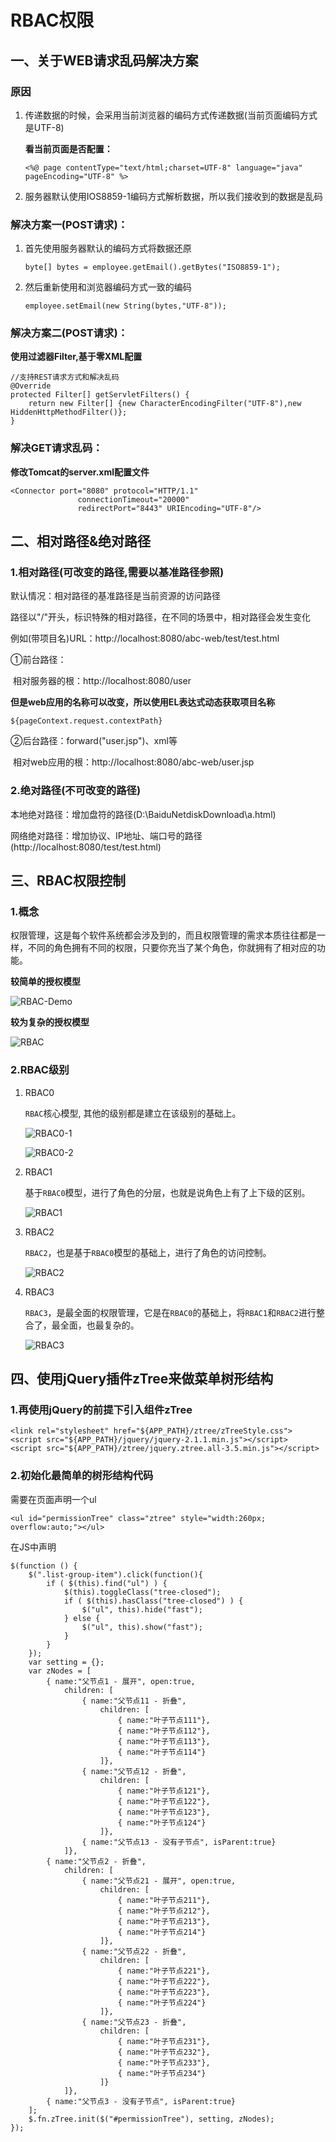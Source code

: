 

# RBAC权限

## 一、关于WEB请求乱码解决方案

### **原因**

1. 传递数据的时候，会采用当前浏览器的编码方式传递数据(当前页面编码方式是UTF-8)

   **看当前页面是否配置：**

   ```
   <%@ page contentType="text/html;charset=UTF-8" language="java" pageEncoding="UTF-8" %>
   ```

2. 服务器默认使用IOS8859-1编码方式解析数据，所以我们接收到的数据是乱码

### 解决方案一(POST请求)：

1. 首先使用服务器默认的编码方式将数据还原

   ```
   byte[] bytes = employee.getEmail().getBytes("ISO8859-1");
   ```

2. 然后重新使用和浏览器编码方式一致的编码

   ```
   employee.setEmail(new String(bytes,"UTF-8"));
   ```

### 解决方案二(POST请求)：

**使用过滤器Filter,基于零XML配置**

```
//支持REST请求方式和解决乱码
@Override
protected Filter[] getServletFilters() {
    return new Filter[] {new CharacterEncodingFilter("UTF-8"),new HiddenHttpMethodFilter()};
}
```



### 解决GET请求乱码：

**修改Tomcat的server.xml配置文件**

```
<Connector port="8080" protocol="HTTP/1.1"
               connectionTimeout="20000"
               redirectPort="8443" URIEncoding="UTF-8"/>
```



## 二、相对路径&绝对路径

### 1.相对路径(可改变的路径,需要以基准路径参照)

默认情况：相对路径的基准路径是当前资源的访问路径

路径以"/"开头，标识特殊的相对路径，在不同的场景中，相对路径会发生变化

例如(带项目名)URL：http://localhost:8080/abc-web/test/test.html

①前台路径：<a hrft="/user"><img src="">

​	相对服务器的根：http://localhost:8080/user

**但是web应用的名称可以改变，所以使用EL表达式动态获取项目名称**

```
${pageContext.request.contextPath}
```

②后台路径：forward("user.jsp")、xml等

​	相对web应用的根：http://localhost:8080/abc-web/user.jsp

### 2.绝对路径(不可改变的路径)

本地绝对路径：增加盘符的路径(D:\BaiduNetdiskDownload\a.html)

网络绝对路径：增加协议、IP地址、端口号的路径(http://localhost:8080/test/test.html)



## 三、RBAC权限控制

### 1.概念

权限管理，这是每个软件系统都会涉及到的，而且权限管理的需求本质往往都是一样，不同的角色拥有不同的权限，只要你充当了某个角色，你就拥有了相对应的功能。

**较简单的授权模型**

![RBAC-Demo](C:\Users\61788\Desktop\学习\RBAC\RBAC-Demo.jpg)



**较为复杂的授权模型**

![RBAC](C:\Users\61788\Desktop\学习\RBAC\RBAC.jpg)

### 2.RBAC级别

1. RBAC0

   `RBAC`核心模型, 其他的级别都是建立在该级别的基础上。

   ![RBAC0-1](C:\Users\61788\Desktop\学习\RBAC\RBAC0-1.jpg)

   ![RBAC0-2](C:\Users\61788\Desktop\学习\RBAC\RBAC0-2.jpg)

2. RBAC1

   基于`RBAC0`模型，进行了角色的分层，也就是说角色上有了上下级的区别。

   ![RBAC1](C:\Users\61788\Desktop\学习\RBAC\RBAC1.jpg)

3. RBAC2

   `RBAC2`，也是基于`RBAC0`模型的基础上，进行了角色的访问控制。

   ![RBAC2](C:\Users\61788\Desktop\学习\RBAC\RBAC2.jpg)

4. RBAC3

   `RBAC3`，是最全面的权限管理，它是在`RBAC0`的基础上，将`RBAC1`和`RBAC2`进行整合了，最全面，也最复杂的。

   ![RBAC3](C:\Users\61788\Desktop\学习\RBAC\RBAC3.jpg)

   



## 四、使用jQuery插件zTree来做菜单树形结构



### 1.再使用jQuery的前提下引入组件zTree

```
<link rel="stylesheet" href="${APP_PATH}/ztree/zTreeStyle.css">
<script src="${APP_PATH}/jquery/jquery-2.1.1.min.js"></script>
<script src="${APP_PATH}/ztree/jquery.ztree.all-3.5.min.js"></script>
```

### 2.初始化最简单的树形结构代码

需要在页面声明一个ul

```
<ul id="permissionTree" class="ztree" style="width:260px; overflow:auto;"></ul>
```

在JS中声明

```
$(function () {
    $(".list-group-item").click(function(){
        if ( $(this).find("ul") ) {
            $(this).toggleClass("tree-closed");
            if ( $(this).hasClass("tree-closed") ) {
                $("ul", this).hide("fast");
            } else {
                $("ul", this).show("fast");
            }
        }
    });
    var setting = {};
    var zNodes = [
        { name:"父节点1 - 展开", open:true,
            children: [
                { name:"父节点11 - 折叠",
                    children: [
                        { name:"叶子节点111"},
                        { name:"叶子节点112"},
                        { name:"叶子节点113"},
                        { name:"叶子节点114"}
                    ]},
                { name:"父节点12 - 折叠",
                    children: [
                        { name:"叶子节点121"},
                        { name:"叶子节点122"},
                        { name:"叶子节点123"},
                        { name:"叶子节点124"}
                    ]},
                { name:"父节点13 - 没有子节点", isParent:true}
            ]},
        { name:"父节点2 - 折叠",
            children: [
                { name:"父节点21 - 展开", open:true,
                    children: [
                        { name:"叶子节点211"},
                        { name:"叶子节点212"},
                        { name:"叶子节点213"},
                        { name:"叶子节点214"}
                    ]},
                { name:"父节点22 - 折叠",
                    children: [
                        { name:"叶子节点221"},
                        { name:"叶子节点222"},
                        { name:"叶子节点223"},
                        { name:"叶子节点224"}
                    ]},
                { name:"父节点23 - 折叠",
                    children: [
                        { name:"叶子节点231"},
                        { name:"叶子节点232"},
                        { name:"叶子节点233"},
                        { name:"叶子节点234"}
                    ]}
            ]},
        { name:"父节点3 - 没有子节点", isParent:true}
    ];
    $.fn.zTree.init($("#permissionTree"), setting, zNodes);
});
```















